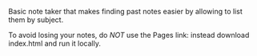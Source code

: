 Basic note taker that makes finding past notes easier by allowing to list them by subject.

To avoid losing your notes, do *NOT* use the Pages link: instead download index.html and run it locally.
